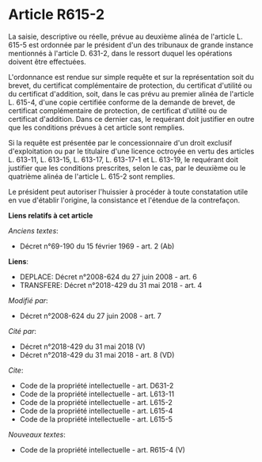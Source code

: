 # Article R615-2

La saisie, descriptive ou réelle, prévue au deuxième alinéa de l'article L. 615-5 est ordonnée par le président d'un des
tribunaux de grande instance mentionnés à l'article D. 631-2, dans le ressort duquel les opérations doivent être effectuées.

L'ordonnance est rendue sur simple requête et sur la représentation soit du brevet, du certificat complémentaire de
protection, du certificat d'utilité ou du certificat d'addition, soit, dans le cas prévu au premier alinéa de l'article L.
615-4, d'une copie certifiée conforme de la demande de brevet, de certificat complémentaire de protection, de certificat
d'utilité ou de certificat d'addition. Dans ce dernier cas, le requérant doit justifier en outre que les conditions prévues à
cet article sont remplies. 

Si la requête est présentée par le concessionnaire d'un droit exclusif d'exploitation ou par le titulaire d'une licence
octroyée en vertu des articles L. 613-11, L. 613-15, L. 613-17, L. 613-17-1 et L. 613-19, le requérant doit justifier que les
conditions prescrites, selon le cas, par le deuxième ou le quatrième alinéa de l'article L. 615-2 sont remplies. 

Le président peut autoriser l'huissier à procéder à toute constatation utile en vue d'établir l'origine, la consistance et
l'étendue de la contrefaçon.

**Liens relatifs à cet article**

_Anciens textes_:

  - Décret n°69-190 du 15 février 1969 - art. 2 (Ab)

**Liens**:

  - DEPLACE: Décret n°2008-624 du 27 juin 2008 - art. 6
  - TRANSFERE: Décret n°2018-429 du 31 mai 2018 - art. 4

_Modifié par_:

  - Décret n°2008-624 du 27 juin 2008 - art. 7

_Cité par_:

  - Décret n°2018-429 du 31 mai 2018 (V)
  - Décret n°2018-429 du 31 mai 2018 - art. 8 (VD)

_Cite_:

  - Code de la propriété intellectuelle - art. D631-2
  - Code de la propriété intellectuelle - art. L613-11
  - Code de la propriété intellectuelle - art. L615-2
  - Code de la propriété intellectuelle - art. L615-4
  - Code de la propriété intellectuelle - art. L615-5

_Nouveaux textes_:

  - Code de la propriété intellectuelle - art. R615-4 (V)
